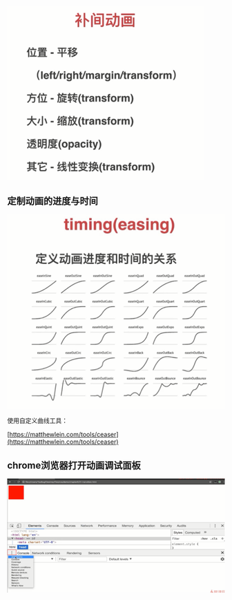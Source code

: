 ![](image/note/1648178268938.png)

## 定制动画的进度与时间

![](image/note/1648178569693.png)

使用自定义曲线工具：

[https://matthewlein.com/tools/ceaser](https://matthewlein.com/tools/ceaser)

## chrome浏览器打开动画调试面板

![](image/note/1648178943663.png)
